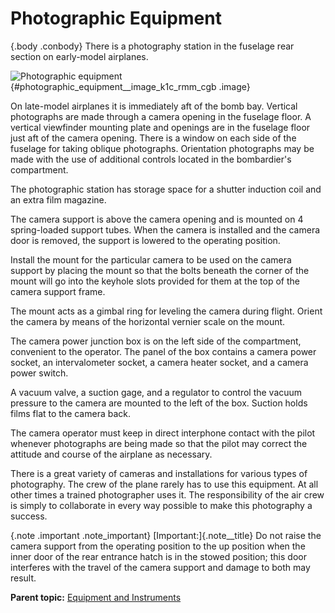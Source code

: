 
Photographic Equipment
======================

 {.body .conbody}
There is a photography station in the fuselage rear section on
early-model airplanes.

![Photographic
equipment](../images/photographic_equipment.png){#photographic_equipment__image_k1c_rmm_cgb
.image}

On late-model airplanes it is immediately aft of the bomb bay. Vertical
photographs are made through a camera opening in the fuselage floor. A
vertical viewfinder mounting plate and openings are in the fuselage
floor just aft of the camera opening. There is a window on each side of
the fuselage for taking oblique photographs. Orientation photographs may
be made with the use of additional controls located in the bombardier\'s
compartment.

The photographic station has storage space for a shutter induction coil
and an extra film magazine.

The camera support is above the camera opening and is mounted on 4
spring-loaded support tubes. When the camera is installed and the camera
door is removed, the support is lowered to the operating position.

Install the mount for the particular camera to be used on the camera
support by placing the mount so that the bolts beneath the corner of the
mount will go into the keyhole slots provided for them at the top of the
camera support frame.

The mount acts as a gimbal ring for leveling the camera during flight.
Orient the camera by means of the horizontal vernier scale on the mount.

The camera power junction box is on the left side of the compartment,
convenient to the operator. The panel of the box contains a camera power
socket, an intervalometer socket, a camera heater socket, and a camera
power switch.

A vacuum valve, a suction gage, and a regulator to control the vacuum
pressure to the camera are mounted to the left of the box. Suction holds
films flat to the camera back.

The camera operator must keep in direct interphone contact with the
pilot whenever photographs are being made so that the pilot may correct
the attitude and course of the airplane as necessary.

There is a great variety of cameras and installations for various types
of photography. The crew of the plane rarely has to use this equipment.
At all other times a trained photographer uses it. The responsibility of
the air crew is simply to collaborate in every way possible to make this
photography a success.

 {.note .important .note_important}
[Important:]{.note__title} Do not raise the camera support from the
operating position to the up position when the inner door of the rear
entrance hatch is in the stowed position; this door interferes with the
travel of the camera support and damage to both may result.





**Parent topic:** [Equipment and
Instruments](../mdita/equipment_and_instruments.md "This section provides a survey of the key systems, equipment and instrumentation of the B-25 airplane.")




